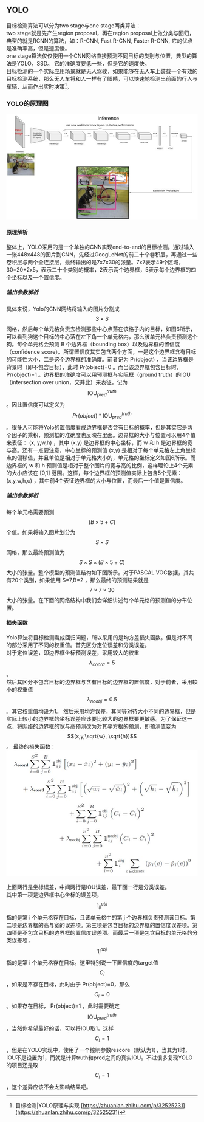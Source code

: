 ## YOLO

目标检测算法可以分为two stage与one stage两类算法：  
two stage就是先产生region proposal，再在region proposal上做分类与回归，典型的就是RCNN的算法，如：R-CNN, Fast R-CNN, Faster R-CNN, 它的优点是准确率高，但是速度慢。  
one stage算法仅仅使用一个CNN网络直接预测不同目标的类别与位置，典型的算法是YOLO，SSD。 它的准确度要低一些，但是它的速度快。  
目标检测的一个实际应用场景就是无人驾驶，如果能够在无人车上装载一个有效的目标检测系统，那么无人车将和人一样有了眼睛，可以快速地检测出前面的行人与车辆，从而作出实时决策[^1]。

### YOLO的原理图

![](/assets/YOLO_Principle.png)

#### 原理解析

整体上，YOLO采用的是一个单独的CNN实现end-to-end的目标检测。通过输入一张448x448的图片到CNN，先经过GoogLeNet的前二十个卷积层，再通过一些卷积层与两个全连接层，最终输出的是7x7x30的张量。7x7表示49个区域，30=20+2x5，表示二十个类别的概率，2表示两个边界框，5表示每个边界框的四个坐标以及一个置信度。

##### 输出参数解析

具体来说，Yolo的CNN网络将输入的图片分割成 $$S\times S$$ 网格，然后每个单元格负责去检测那些中心点落在该格子内的目标，如图6所示，可以看到狗这个目标的中心落在左下角一个单元格内，那么该单元格负责预测这个狗。每个单元格会预测 B 个边界框（bounding box）以及边界框的置信度（confidence score）。所谓置信度其实包含两个方面，一是这个边界框含有目标的可能性大小，二是这个边界框的准确度。前者记为 Pr\(object\) ，当该边界框是背景时（即不包含目标），此时 Pr\(object\)=0 。而当该边界框包含目标时， Pr\(object\)=1 。边界框的准确度可以用预测框与实际框（ground truth）的IOU（intersection over union，交并比）来表征，记为 $$\text{IOU}^{truth}_{pred}$$ 。因此置信度可以定义为 $$Pr(object)*\text{IOU}^{truth}_{pred}$$ 。很多人可能将Yolo的置信度看成边界框是否含有目标的概率，但是其实它是两个因子的乘积，预测框的准确度也反映在里面。边界框的大小与位置可以用4个值来表征： \(x, y,w,h\) ，其中 \(x,y\) 是边界框的中心坐标，而 w 和 h 是边界框的宽与高。还有一点要注意，中心坐标的预测值 \(x,y\) 是相对于每个单元格左上角坐标点的偏移值，并且单位是相对于单元格大小的，单元格的坐标定义如图6所示。而边界框的 w 和 h 预测值是相对于整个图片的宽与高的比例，这样理论上4个元素的大小应该在 \[0,1\] 范围。这样，每个边界框的预测值实际上包含5个元素： \(x,y,w,h,c\) ，其中前4个表征边界框的大小与位置，而最后一个值是置信度。

##### 输出参数解析

每个单元格需要预测$$(B\times5+C)$$个值。如果将输入图片划分为 $$S\times S$$ 网格，那么最终预测值为$$ S\times S\times (B\times5+C)$$ 大小的张量。整个模型的预测值结构如下图所示。对于PASCAL VOC数据，其共有20个类别，如果使用 S=7,B=2 ，那么最终的预测结果就是$$ 7\times 7\times 30 $$大小的张量。在下面的网络结构中我们会详细讲述每个单元格的预测值的分布位置。

#### 损失函数  
Yolo算法将目标检测看成回归问题，所以采用的是均方差损失函数。但是对不同的部分采用了不同的权重值。首先区分定位误差和分类误差。  
对于定位误差，即边界框坐标预测误差，采用较大的权重 $$\lambda_{coord}=5$$。    
然后其区分不包含目标的边界框与含有目标的边界框的置信度，对于前者，采用较小的权重值 $$\lambda_{noobj}=0.5 $$。其它权重值均设为1。  然后采用均方误差，其同等对待大小不同的边界框，但是实际上较小的边界框的坐标误差应该要比较大的边界框要更敏感。为了保证这一点，将网络的边界框的宽与高预测改为对其平方根的预测，即预测值变为 $$(x,y,\sqrt{w}, \sqrt{h})$$ 。
最终的损失函数：    
![](/assets/YOLO_Cost_Function.png)    

上面两行是坐标误差，中间两行是IOU误差，最下面一行是分类误差。   
其中第一项是边界框中心坐标的误差项， $$1^{obj}_{ij}$$指的是第 i 个单元格存在目标，且该单元格中的第  j 个边界框负责预测该目标。第二项是边界框的高与宽的误差项。第三项是包含目标的边界框的置信度误差项。第四项是不包含目标的边界框的置信度误差项。而最后一项是包含目标的单元格的分类误差项， $$1^{obj}_{i}$$ 指的是第 i 个单元格存在目标。这里特别说一下置信度的target值 $$C_i$$ ，如果是不存在目标，此时由于 Pr(object)=0，那么 $$C_i=0$$ 。如果存在目标， Pr(object)=1 ，此时需要确定 $$\text{IOU}^{truth}_{pred}$$ ，当然你希望最好的话，可以将IOU取1，这样 $$C_i=1$$ ，但是在YOLO实现中，使用了一个控制参数rescore（默认为1），当其为1时，IOU不是设置为1，而就是计算truth和pred之间的真实IOU。不过很多复现YOLO的项目还是取 $$C_i=1$$ ，这个差异应该不会太影响结果吧。   

[^1]:  目标检测\|YOLO原理与实现  [https://zhuanlan.zhihu.com/p/32525231](https://zhuanlan.zhihu.com/p/32525231)


